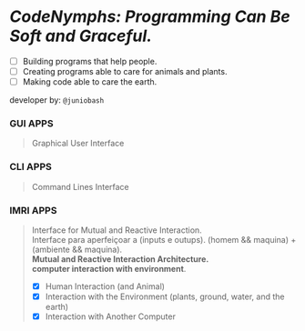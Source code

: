 # _**CodeNymphs**: Programming Can Be Soft and Graceful._

 - [ ] Building programs that help people.
 - [ ] Creating programs able to care for animals and plants.
 - [ ] Making code able to care the earth.
 
 developer by: `@juniobash`

<!---
     - [ ] Criar IA para gestão de conhecimento em dados [markdown ou sql]
     `daemon, angel, nymphs`
     ~hospeada em servidor raspberry pi
--->

<!---
    eram criaturas mitologicas com vida ligada, a riachos, lagos, bosques e montanhas - 
    - destaca-se as 9 musas
      ou 9 filhas de minemosine
      * criaturas protetoras e guardiãs
--->

### GUI APPS
> Graphical User Interface 

### CLI APPS
> Command Lines Interface

### IMRI APPS
> Interface for Mutual and Reactive Interaction.  
> Interface para aperfeiçoar a (inputs e outups). (homem && maquina) + (ambiente && maquina).   
> **Mutual and Reactive Interaction Architecture.   
> computer interaction with environment**. 
>  - [X] Human Interaction (and Animal)
>  - [X] Interaction with the Environment (plants, ground, water, and the earth)
>  - [X] Interaction with Another Computer
  
